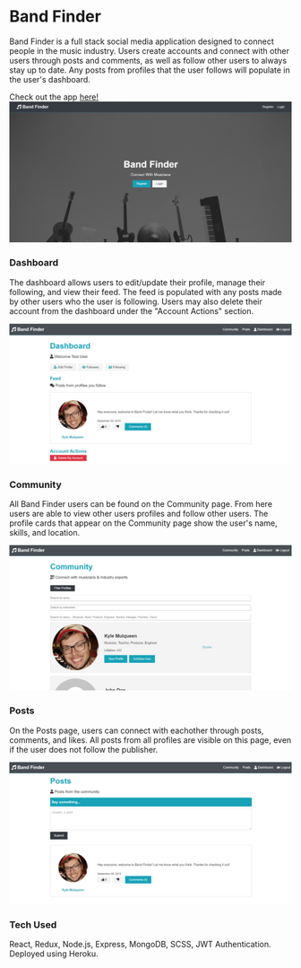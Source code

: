 # Band Finder

Band Finder is a full stack social media application designed to connect people in the music industry. Users create accounts and
connect with other users through posts and comments, as well as follow other users to always stay up to date. Any posts from profiles that the user follows will populate in the user's dashboard.

Check out the app [here!](https://evening-forest-04109.herokuapp.com/)
![Band Finder Landing Page](/images/bandfinder-landingpage.png)

### Dashboard

The dashboard allows users to edit/update their profile, manage their following, and view their feed. The feed is populated with any posts made by other users who the user is following. Users may also delete their account from the dashboard under the "Account Actions" section.

![Band Finder Dashboard](/images/bandfinder-dashboard1.png)

### Community

All Band Finder users can be found on the Community page. From here users are able to view other users profiles and follow other users. The profile cards that appear on the Community page show the user's name, skills, and location.

![Band Finder Community](/images/bandfinder-community1.png)

### Posts

On the Posts page, users can connect with eachother through posts, comments, and likes. All posts from all profiles are visible on this page, even if the user does not follow the publisher.

![Band Finder Posts](/images/bandfinder-posts1.png)

### Tech Used

React, Redux, Node.js, Express, MongoDB, SCSS, JWT Authentication.
Deployed using Heroku.
